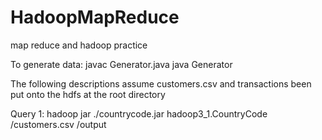 # HadoopMapReduce
map reduce and hadoop practice

To generate data:
javac Generator.java
java Generator

The following descriptions assume customers.csv and transactions been put onto the hdfs at the root directory

Query 1:
hadoop jar ./countrycode.jar hadoop3_1.CountryCode /customers.csv /output
